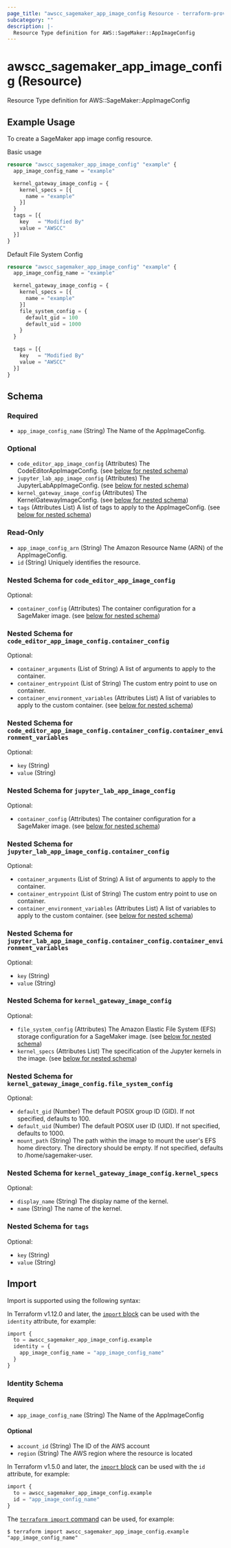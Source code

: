 ```yaml
---
page_title: "awscc_sagemaker_app_image_config Resource - terraform-provider-awscc"
subcategory: ""
description: |-
  Resource Type definition for AWS::SageMaker::AppImageConfig
---
```


# awscc_sagemaker_app_image_config (Resource)

Resource Type definition for AWS::SageMaker::AppImageConfig

## Example Usage

To create a SageMaker app image config resource.

Basic usage

```terraform
resource "awscc_sagemaker_app_image_config" "example" {
  app_image_config_name = "example"

  kernel_gateway_image_config = {
    kernel_specs = [{
      name = "example"
    }]
  }
  tags = [{
    key   = "Modified By"
    value = "AWSCC"
  }]
}
```

Default File System Config

```terraform
resource "awscc_sagemaker_app_image_config" "example" {
  app_image_config_name = "example"

  kernel_gateway_image_config = {
    kernel_specs = [{
      name = "example"
    }]
    file_system_config = {
      default_gid = 100
      default_uid = 1000
    }
  }

  tags = [{
    key   = "Modified By"
    value = "AWSCC"
  }]
}
```

<!-- schema generated by tfplugindocs -->
## Schema

### Required

- `app_image_config_name` (String) The Name of the AppImageConfig.

### Optional

- `code_editor_app_image_config` (Attributes) The CodeEditorAppImageConfig. (see [below for nested schema](#nestedatt--code_editor_app_image_config))
- `jupyter_lab_app_image_config` (Attributes) The JupyterLabAppImageConfig. (see [below for nested schema](#nestedatt--jupyter_lab_app_image_config))
- `kernel_gateway_image_config` (Attributes) The KernelGatewayImageConfig. (see [below for nested schema](#nestedatt--kernel_gateway_image_config))
- `tags` (Attributes List) A list of tags to apply to the AppImageConfig. (see [below for nested schema](#nestedatt--tags))

### Read-Only

- `app_image_config_arn` (String) The Amazon Resource Name (ARN) of the AppImageConfig.
- `id` (String) Uniquely identifies the resource.

<a id="nestedatt--code_editor_app_image_config"></a>
### Nested Schema for `code_editor_app_image_config`

Optional:

- `container_config` (Attributes) The container configuration for a SageMaker image. (see [below for nested schema](#nestedatt--code_editor_app_image_config--container_config))

<a id="nestedatt--code_editor_app_image_config--container_config"></a>
### Nested Schema for `code_editor_app_image_config.container_config`

Optional:

- `container_arguments` (List of String) A list of arguments to apply to the container.
- `container_entrypoint` (List of String) The custom entry point to use on container.
- `container_environment_variables` (Attributes List) A list of variables to apply to the custom container. (see [below for nested schema](#nestedatt--code_editor_app_image_config--container_config--container_environment_variables))

<a id="nestedatt--code_editor_app_image_config--container_config--container_environment_variables"></a>
### Nested Schema for `code_editor_app_image_config.container_config.container_environment_variables`

Optional:

- `key` (String)
- `value` (String)




<a id="nestedatt--jupyter_lab_app_image_config"></a>
### Nested Schema for `jupyter_lab_app_image_config`

Optional:

- `container_config` (Attributes) The container configuration for a SageMaker image. (see [below for nested schema](#nestedatt--jupyter_lab_app_image_config--container_config))

<a id="nestedatt--jupyter_lab_app_image_config--container_config"></a>
### Nested Schema for `jupyter_lab_app_image_config.container_config`

Optional:

- `container_arguments` (List of String) A list of arguments to apply to the container.
- `container_entrypoint` (List of String) The custom entry point to use on container.
- `container_environment_variables` (Attributes List) A list of variables to apply to the custom container. (see [below for nested schema](#nestedatt--jupyter_lab_app_image_config--container_config--container_environment_variables))

<a id="nestedatt--jupyter_lab_app_image_config--container_config--container_environment_variables"></a>
### Nested Schema for `jupyter_lab_app_image_config.container_config.container_environment_variables`

Optional:

- `key` (String)
- `value` (String)




<a id="nestedatt--kernel_gateway_image_config"></a>
### Nested Schema for `kernel_gateway_image_config`

Optional:

- `file_system_config` (Attributes) The Amazon Elastic File System (EFS) storage configuration for a SageMaker image. (see [below for nested schema](#nestedatt--kernel_gateway_image_config--file_system_config))
- `kernel_specs` (Attributes List) The specification of the Jupyter kernels in the image. (see [below for nested schema](#nestedatt--kernel_gateway_image_config--kernel_specs))

<a id="nestedatt--kernel_gateway_image_config--file_system_config"></a>
### Nested Schema for `kernel_gateway_image_config.file_system_config`

Optional:

- `default_gid` (Number) The default POSIX group ID (GID). If not specified, defaults to 100.
- `default_uid` (Number) The default POSIX user ID (UID). If not specified, defaults to 1000.
- `mount_path` (String) The path within the image to mount the user's EFS home directory. The directory should be empty. If not specified, defaults to /home/sagemaker-user.


<a id="nestedatt--kernel_gateway_image_config--kernel_specs"></a>
### Nested Schema for `kernel_gateway_image_config.kernel_specs`

Optional:

- `display_name` (String) The display name of the kernel.
- `name` (String) The name of the kernel.



<a id="nestedatt--tags"></a>
### Nested Schema for `tags`

Optional:

- `key` (String)
- `value` (String)

## Import

Import is supported using the following syntax:

In Terraform v1.12.0 and later, the [`import` block](https://developer.hashicorp.com/terraform/language/import) can be used with the `identity` attribute, for example:

```terraform
import {
  to = awscc_sagemaker_app_image_config.example
  identity = {
    app_image_config_name = "app_image_config_name"
  }
}
```

<!-- schema generated by tfplugindocs -->
### Identity Schema

#### Required

- `app_image_config_name` (String) The Name of the AppImageConfig

#### Optional

- `account_id` (String) The ID of the AWS account
- `region` (String) The AWS region where the resource is located

In Terraform v1.5.0 and later, the [`import` block](https://developer.hashicorp.com/terraform/language/import) can be used with the `id` attribute, for example:

```terraform
import {
  to = awscc_sagemaker_app_image_config.example
  id = "app_image_config_name"
}
```

The [`terraform import` command](https://developer.hashicorp.com/terraform/cli/commands/import) can be used, for example:

```shell
$ terraform import awscc_sagemaker_app_image_config.example "app_image_config_name"
```
